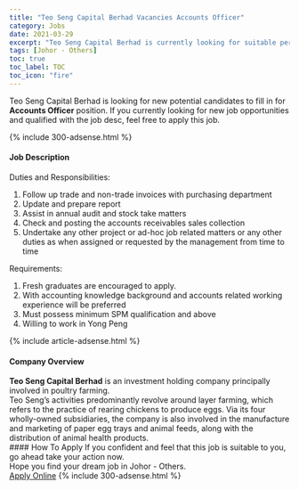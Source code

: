 ```yaml
---
title: "Teo Seng Capital Berhad Vacancies Accounts Officer" 
category: Jobs 
date: 2021-03-29 
excerpt: "Teo Seng Capital Berhad is currently looking for suitable person to fill in the Accounts Officer which based in Johor - Others" 
tags: [Johor - Others] 
toc: true 
toc_label: TOC 
toc_icon: "fire" 
--- 
```


<p>Teo Seng Capital Berhad is looking for new potential candidates to fill in for <b>Accounts Officer</b> position. If you currently looking for new job opportunities and qualified with the job desc, feel free to apply this job.
</p>{% include 300-adsense.html %} 
<div><div><h4>Job Description</h4></div><div><div><span><div><p>Duties and Responsibilities:</p><ol><li>Follow up trade and non-trade invoices with purchasing department</li><li>Update and prepare report</li><li>Assist in annual audit and stock take matters</li><li>Check and posting the accounts receivables sales collection</li><li>Undertake any other project or ad-hoc job related matters or any other duties as when assigned or requested by the management from time to time</li></ol><p>Requirements:</p><ol><li>Fresh graduates are encouraged to apply.</li><li>With accounting knowledge background and accounts related working experience will be preferred&#160;&#160;</li><li>Must possess minimum SPM qualification and above</li><li>Willing to work in Yong Peng</li></ol></div></span></div></div></div> 
{% include article-adsense.html %} 
<div><div><h4>Company Overview</h4></div><div><div><span><div><div>
<div><strong>Teo Seng Capital Berhad</strong> is an investment holding company principally involved in poultry farming.</div>
<div>Teo Seng&#8217;s activities predominantly revolve around layer farming, which refers to the practice of rearing chickens to produce eggs. Via its four wholly-owned subsidiaries, the company is also involved in the manufacture and marketing of paper egg trays and animal feeds, along with the distribution of animal health products.</div>
</div></div></span></div></div></div> 
#### How To Apply 
If you confident and feel that this job is suitable to you, go ahead take your action now. <br/> 
Hope you find your dream job in Johor - Others. <br/> 
<a href="https://www.jobstreet.com.my/en/job/accounts-officer-4515440?jobId=jobstreet-my-job-4515440&" class="btn btn--info" target="_blank" rel="nofollow noopenner">Apply Online</a> 
{% include 300-adsense.html %} 
